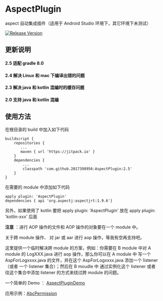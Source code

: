 # AspectPlugin
aspect 自动集成插件（适用于 Android Studio 环境下，其它环境下未测试）

[![Release Version](https://img.shields.io/badge/release-2.5-green.svg)](https://github.com/2017398956/AspectPlugin/releases)
 
## 更新说明

#### 2.5 适配 gradle 8.0
#### 2.4 解决 Linux 和 mac 下编译出错的问题
#### 2.3 解决 java 和 kotlin 混编时的缓存问题
#### 2.0 支持 java 和 kotlin 混编

## 使用方法

在根目录的 build 中加入如下代码

    buildscript {
        repositories {
           ...
           maven { url 'https://jitpack.io' }
        }
        dependencies {
            ...
            classpath 'com.github.2017398956:AspectPlugin:2.5'
        }
    }


在需要的 module 中添加如下代码


    apply plugin: 'AspectPlugin'
    dependencies { api 'org.aspectj:aspectjrt:1.9.6'}
    
另外，如果使用了 kotlin 要把 apply plugin: 'AspectPlugin' 放在 apply plugin: 'kotlin-xxx' 后面

**注意** ：进行 AOP 操作的文件和 AOP 操作的对象要在一个 module 中。

关于跨 module 操作、 对 jar 或 aar 进行 aop 操作，等我有空再支持吧。

这里提供一个临时解决跨 module 的方案，例如：你需要在 B module 中对 A module 的 LogXXX.java 进行 aop 操作，那么你可以在 A module 中 写一个 AspForLogxxxx.java 的文件，并在这个 AspForLogxxxx.java 添加一个 listener （或者 一个 listener 集合）；然后在 B moudle 中 通过实例化这个 listener 或者往这个集合中添加 listener 的方式来绕过跨 module 的问题。
    
    
一个简单的 Demo ： [AspectPluginDemo](https://github.com/2017398956/AspectPluginDemo)

应用示例：[AbcPermission](https://github.com/2017398956/AbcPermission "AbcPermission") 
